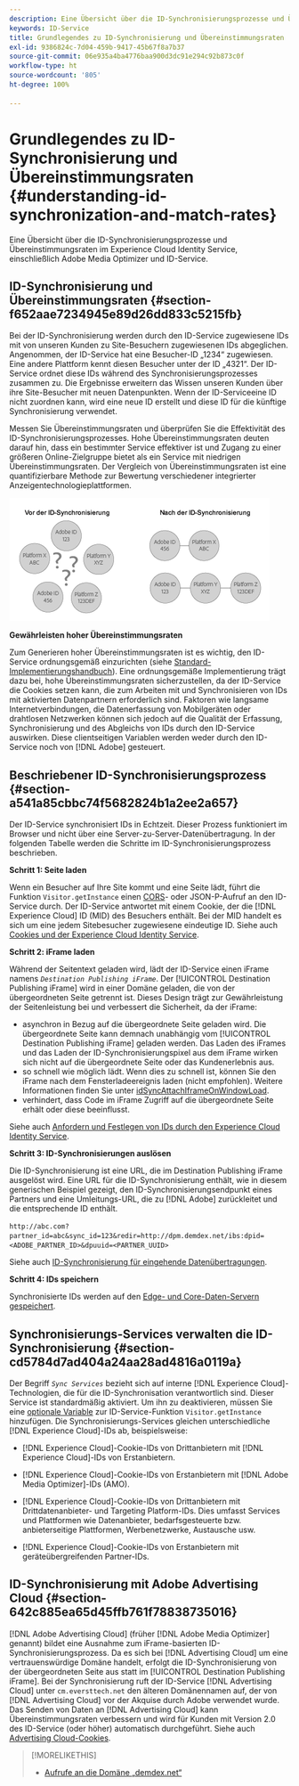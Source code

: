 ```yaml
---
description: Eine Übersicht über die ID-Synchronisierungsprozesse und Übereinstimmungsraten im Experience Cloud Identity Service, einschließlich Adobe Media Optimizer und ID-Service.
keywords: ID-Service
title: Grundlegendes zu ID-Synchronisierung und Übereinstimmungsraten
exl-id: 9386824c-7d04-459b-9417-45b67f8a7b37
source-git-commit: 06e935a4ba4776baa900d3dc91e294c92b873c0f
workflow-type: ht
source-wordcount: '805'
ht-degree: 100%

---
```


# Grundlegendes zu ID-Synchronisierung und Übereinstimmungsraten {#understanding-id-synchronization-and-match-rates}

Eine Übersicht über die ID-Synchronisierungsprozesse und Übereinstimmungsraten im Experience Cloud Identity Service, einschließlich Adobe Media Optimizer und ID-Service.

## ID-Synchronisierung und Übereinstimmungsraten {#section-f652aae7234945e89d26dd833c5215fb}

Bei der ID-Synchronisierung werden durch den ID-Service zugewiesene IDs mit von unseren Kunden zu Site-Besuchern zugewiesenen IDs abgeglichen. Angenommen, der ID-Service hat eine Besucher-ID „1234“ zugewiesen. Eine andere Plattform kennt diesen Besucher unter der ID „4321“. Der ID-Service ordnet diese IDs während des Synchronisierungsprozesses zusammen zu. Die Ergebnisse erweitern das Wissen unseren Kunden über ihre Site-Besucher mit neuen Datenpunkten. Wenn der ID-Serviceeine ID nicht zuordnen kann, wird eine neue ID erstellt und diese ID für die künftige Synchronisierung verwendet.

Messen Sie Übereinstimmungsraten und überprüfen Sie die Effektivität des ID-Synchronisierungsprozesses. Hohe Übereinstimmungsraten deuten darauf hin, dass ein bestimmter Service effektiver ist und Zugang zu einer größeren Online-Zielgruppe bietet als ein Service mit niedrigen Übereinstimmungsraten. Der Vergleich von Übereinstimmungsraten ist eine quantifizierbare Methode zur Bewertung verschiedener integrierter Anzeigentechnologieplattformen.

![](assets/idsync2.png)

**Gewährleisten hoher Übereinstimmungsraten**

Zum Generieren hoher Übereinstimmungsraten ist es wichtig, den ID-Service ordnungsgemäß einzurichten (siehe [Standard-Implementierungshandbuch](../implementation-guides/standard.md#concept-89cd0199a9634fc48644f2d61e3d2445)). Eine ordnungsgemäße Implementierung trägt dazu bei, hohe Übereinstimmungsraten sicherzustellen, da der ID-Service die Cookies setzen kann, die zum Arbeiten mit und Synchronisieren von IDs mit aktivierten Datenpartnern erforderlich sind. Faktoren wie langsame Internetverbindungen, die Datenerfassung von Mobilgeräten oder drahtlosen Netzwerken können sich jedoch auf die Qualität der Erfassung, Synchronisierung und des Abgleichs von IDs durch den ID-Service auswirken. Diese clientseitigen Variablen werden weder durch den ID-Service noch von [!DNL Adobe] gesteuert.

## Beschriebener ID-Synchronisierungsprozess {#section-a541a85cbbc74f5682824b1a2ee2a657}

Der ID-Service synchronisiert IDs in Echtzeit. Dieser Prozess funktioniert im Browser und nicht über eine Server-zu-Server-Datenübertragung. In der folgenden Tabelle werden die Schritte im ID-Synchronisierungsprozess beschrieben.

**Schritt 1: Seite laden**

Wenn ein Besucher auf Ihre Site kommt und eine Seite lädt, führt die Funktion `Visitor.getInstance` einen [CORS](../reference/cors.md#concept-6c280446990d46d88ba9da15d2dcc758)- oder JSON-P-Aufruf an den ID-Service durch. Der ID-Service antwortet mit einem Cookie, der die [!DNL Experience Cloud] ID (MID) des Besuchers enthält. Bei der MID handelt es sich um eine jedem Sitebesucher zugewiesene eindeutige ID. Siehe auch [Cookies und der Experience Cloud Identity Service](../introduction/cookies.md).

**Schritt 2: iFrame laden**

Während der Seitentext geladen wird, lädt der ID-Service einen iFrame namens *`Destination Publishing iFrame`*. Der [!UICONTROL Destination Publishing iFrame] wird in einer Domäne geladen, die von der übergeordneten Seite getrennt ist. Dieses Design trägt zur Gewährleistung der Seitenleistung bei und verbessert die Sicherheit, da der iFrame:

* asynchron in Bezug auf die übergeordnete Seite geladen wird. Die übergeordnete Seite kann demnach unabhängig vom [!UICONTROL Destination Publishing iFrame] geladen werden. Das Laden des iFrames und das Laden der ID-Synchronisierungspixel aus dem iFrame wirken sich nicht auf die übergeordnete Seite oder das Kundenerlebnis aus.
* so schnell wie möglich lädt. Wenn dies zu schnell ist, können Sie den iFrame nach dem Fensterladeereignis laden (nicht empfohlen). Weitere Informationen finden Sie unter [idSyncAttachIframeOnWindowLoad](../library/function-vars/idsyncattachiframeonwindowload.md#reference-b86b7112e0814a4c82c4e24c158508f4).
* verhindert, dass Code im iFrame Zugriff auf die übergeordnete Seite erhält oder diese beeinflusst.

Siehe auch [Anfordern und Festlegen von IDs durch den Experience Cloud Identity Service](../introduction/id-request.md#concept-2caacebb1d244402816760e9b8bcef6a).

**Schritt 3: ID-Synchronisierungen auslösen**

Die ID-Synchronisierung ist eine URL, die im Destination Publishing iFrame ausgelöst wird. Eine URL für die ID-Synchronisierung enthält, wie in diesem generischen Beispiel gezeigt, den ID-Synchronisierungsendpunkt eines Partners und eine Umleitungs-URL, die zu [!DNL Adobe] zurückleitet und die entsprechende ID enthält.

`http://abc.com?partner_id=abc&sync_id=123&redir=http://dpm.demdex.net/ibs:dpid=<ADOBE_PARTNER_ID>&dpuuid=<PARTNER_UUID>`

Siehe auch [ID-Synchronisierung für eingehende Datenübertragungen](https://experienceleague.adobe.com/docs/audience-manager/user-guide/implementation-integration-guides/sending-audience-data/batch-data-transfer-process/id-sync-http.html?lang=de).

**Schritt 4: IDs speichern**

Synchronisierte IDs werden auf den [Edge- und Core-Daten-Servern gespeichert](https://experienceleague.adobe.com/docs/audience-manager/user-guide/reference/system-components/components-edge.html?lang=de).

## Synchronisierungs-Services verwalten die ID-Synchronisierung {#section-cd5784d7ad404a24aa28ad4816a0119a}

Der Begriff *`Sync Services`* bezieht sich auf interne [!DNL Experience Cloud]-Technologien, die für die ID-Synchronisation verantwortlich sind. Dieser Service ist standardmäßig aktiviert. Um ihn zu deaktivieren, müssen Sie eine [optionale Variable](../library/function-vars/disableidsync.md#reference-589d6b489ac64eddb5a7ff758945e414) zur ID-Service-Funktion `Visitor.getInstance` hinzufügen. Die Synchronisierungs-Services gleichen unterschiedliche [!DNL Experience Cloud]-IDs ab, beispielsweise:

* [!DNL Experience Cloud]-Cookie-IDs von Drittanbietern mit [!DNL Experience Cloud]-IDs von Erstanbietern.

* [!DNL Experience Cloud]-Cookie-IDs von Erstanbietern mit [!DNL Adobe Media Optimizer]-IDs (AMO).

* [!DNL Experience Cloud]-Cookie-IDs von Drittanbietern mit Drittdatenanbieter- und Targeting Platform-IDs. Dies umfasst Services und Plattformen wie Datenanbieter, bedarfsgesteuerte bzw. anbieterseitige Plattformen, Werbenetzwerke, Austausche usw.
* [!DNL Experience Cloud]-Cookie-IDs von Erstanbietern mit geräteübergreifenden Partner-IDs.

## ID-Synchronisierung mit Adobe Advertising Cloud {#section-642c885ea65d45ffb761f78838735016}

[!DNL Adobe Advertising Cloud] (früher [!DNL Adobe Media Optimizer] genannt) bildet eine Ausnahme zum iFrame-basierten ID-Synchronisierungsprozess. Da es sich bei [!DNL Advertising Cloud] um eine vertrauenswürdige Domäne handelt, erfolgt die ID-Synchronisierung von der übergeordneten Seite aus statt im [!UICONTROL Destination Publishing iFrame]. Bei der Synchronisierung ruft der ID-Service [!DNL Advertising Cloud] unter `cm.eversttech.net` den älteren Domänennamen auf, der von [!DNL Advertising Cloud] vor der Akquise durch Adobe verwendet wurde. Das Senden von Daten an [!DNL Advertising Cloud] kann Übereinstimmungsraten verbessern und wird für Kunden mit Version 2.0 des ID-Service (oder höher) automatisch durchgeführt. Siehe auch [Advertising Cloud-Cookies](https://experienceleague.adobe.com/docs/core-services/interface/administration/ec-cookies/cookies-advertising-cloud.html?lang=de).

>[!MORELIKETHIS]
>
>* [Aufrufe an die Domäne „demdex.net“](https://experienceleague.adobe.com/docs/audience-manager/user-guide/reference/demdex-calls.html?lang=de)

